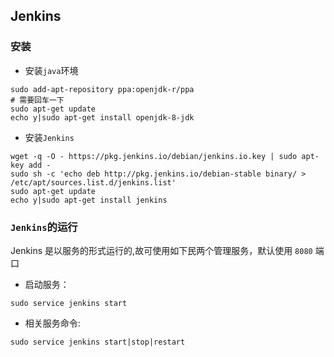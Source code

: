 ## Jenkins

### 安装

- 安装`java`环境

```shell script
sudo add-apt-repository ppa:openjdk-r/ppa
# 需要回车一下
sudo apt-get update
echo y|sudo apt-get install openjdk-8-jdk
```


- 安装`Jenkins`
```shell script
wget -q -O - https://pkg.jenkins.io/debian/jenkins.io.key | sudo apt-key add -
sudo sh -c 'echo deb http://pkg.jenkins.io/debian-stable binary/ > /etc/apt/sources.list.d/jenkins.list'
sudo apt-get update
echo y|sudo apt-get install jenkins
```


### `Jenkins`的运行

Jenkins 是以服务的形式运行的,故可使用如下民两个管理服务，默认使用 `8080` 端口

- 启动服务：
```shell script
sudo service jenkins start
```

- 相关服务命令:
```shell script
sudo service jenkins start|stop|restart
```

